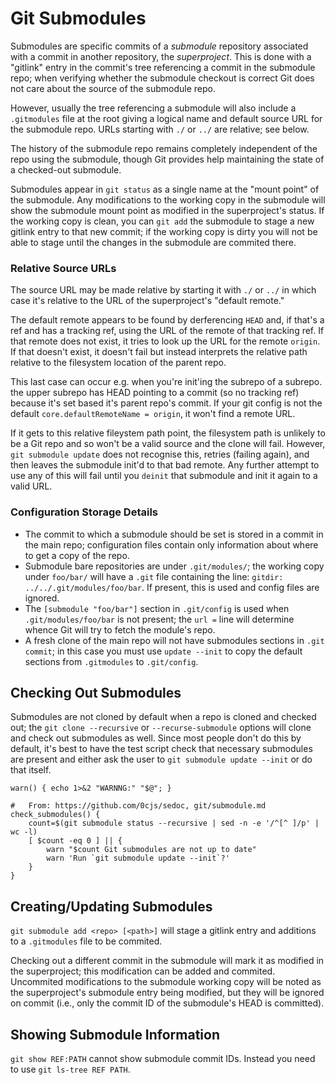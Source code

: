 Git Submodules
==============

Submodules are specific commits of a _submodule_ repository associated
with a commit in another repository, the _superproject_. This is done
with a "gitlink" entry in the commit's tree referencing a commit in
the submodule repo; when verifying whether the submodule checkout is
correct Git does not care about the source of the submodule repo.

However, usually the tree referencing a submodule will also include a
`.gitmodules` file at the root giving a logical name and default
source URL for the submodule repo. URLs starting with `./` or `../`
are relative; see below.

The history of the submodule repo remains completely independent of
the repo using the submodule, though Git provides help maintaining the
state of a checked-out submodule.

Submodules appear in `git status` as a single name at the "mount
point" of the submodule. Any modifications to the working copy in the
submodule will show the submodule mount point as modified in the
superproject's status. If the working copy is clean, you can `git add`
the submodule to stage a new gitlink entry to that new commit; if the
working copy is dirty you will not be able to stage until the changes
in the submodule are commited there.

### Relative Source URLs

The source URL may be made relative by starting it with `./` or `../`
in which case it's relative to the URL of the superproject's "default
remote."

The default remote appears to be found by derferencing `HEAD` and, if
that's a ref and has a tracking ref, using the URL of the remote of
that tracking ref. If that remote does not exist, it tries to look up
the URL for the remote `origin`. If that doesn't exist, it doesn't
fail but instead interprets the relative path relative to the
filesystem location of the parent repo.

This last case can occur e.g. when you're init'ing the subrepo of a
subrepo. the upper subrepo has HEAD pointing to a commit (so no
tracking ref) because it's set based it's parent repo's commit. If
your git config is not the default `core.defaultRemoteName = origin`,
it won't find a remote URL.

If it gets to this relative fileystem path point, the filesystem path
is unlikely to be a Git repo and so won't be a valid source and the
clone will fail. However, `git submodule update` does not recognise
this, retries (failing again), and then leaves the submodule init'd to
that bad remote. Any further attempt to use any of this will fail
until you `deinit` that submodule and init it again to a valid URL.

### Configuration Storage Details

- The commit to which a submodule should be set is stored in a commit
  in the main repo; configuration files contain only information about
  where to get a copy of the repo.
- Submodule bare repositories are under `.git/modules/`; the working
  copy under `foo/bar/` will have a `.git` file containing the line:
  `gitdir: ../../.git/modules/foo/bar`. If present, this is used and
  config files are ignored.
- The `[submodule "foo/bar"]` section in `.git/config` is used when
  `.git/modules/foo/bar` is not present; the `url =` line will determine
  whence Git will try to fetch the module's repo.
- A fresh clone of the main repo will not have submodules sections in
  `.git commit`; in this case you must use `update --init` to copy the
  default sections from `.gitmodules` to `.git/config`.


Checking Out Submodules
-----------------------

Submodules are not cloned by default when a repo is cloned and checked
out; the `git clone --recursive` or `--recurse-submodule` options will
clone and check out submodules as well. Since most people don't do
this by default, it's best to have the test script check that
necessary submodules are present and either ask the user to
`git submodule update --init` or do that itself.

    warn() { echo 1>&2 "WARNNG:" "$@"; }

    #   From: https://github.com/0cjs/sedoc, git/submodule.md
    check_submodules() {
        count=$(git submodule status --recursive | sed -n -e '/^[^ ]/p' | wc -l)
        [ $count -eq 0 ] || {
            warn "$count Git submodules are not up to date"
            warn 'Run `git submodule update --init`?'
        }
    }


Creating/Updating Submodules
----------------------------

`git submodule add <repo> [<path>]` will stage a gitlink entry and
additions to a `.gitmodules` file to be commited.

Checking out a different commit in the submodule will mark it as
modified in the superproject; this modification can be added and
commited. Uncommited modifications to the submodule working copy will
be noted as the superproject's submodule entry being modified, but
they will be ignored on commit (i.e., only the commit ID of the
submodule's HEAD is committed).


Showing Submodule Information
-----------------------------

`git show REF:PATH` cannot show submodule commit IDs.
Instead you need to use `git ls-tree REF PATH`.
